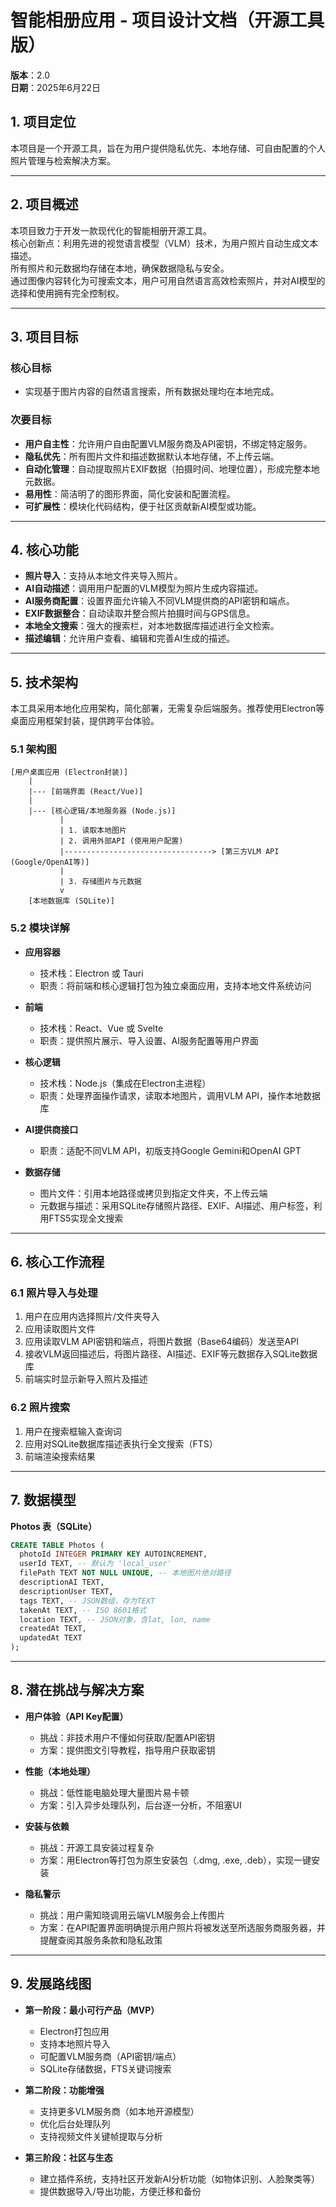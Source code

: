 # 智能相册应用 - 项目设计文档（开源工具版）

**版本**：2.0  
**日期**：2025年6月22日

## 1. 项目定位

本项目是一个开源工具，旨在为用户提供隐私优先、本地存储、可自由配置的个人照片管理与检索解决方案。

---

## 2. 项目概述

本项目致力于开发一款现代化的智能相册开源工具。  
核心创新点：利用先进的视觉语言模型（VLM）技术，为用户照片自动生成文本描述。  
所有照片和元数据均存储在本地，确保数据隐私与安全。  
通过图像内容转化为可搜索文本，用户可用自然语言高效检索照片，并对AI模型的选择和使用拥有完全控制权。

---

## 3. 项目目标

### 核心目标

- 实现基于图片内容的自然语言搜索，所有数据处理均在本地完成。

### 次要目标

- **用户自主性**：允许用户自由配置VLM服务商及API密钥，不绑定特定服务。
- **隐私优先**：所有图片文件和描述数据默认本地存储，不上传云端。
- **自动化管理**：自动提取照片EXIF数据（拍摄时间、地理位置），形成完整本地元数据。
- **易用性**：简洁明了的图形界面，简化安装和配置流程。
- **可扩展性**：模块化代码结构，便于社区贡献新AI模型或功能。

---

## 4. 核心功能

- **照片导入**：支持从本地文件夹导入照片。
- **AI自动描述**：调用用户配置的VLM模型为照片生成内容描述。
- **AI服务商配置**：设置界面允许输入不同VLM提供商的API密钥和端点。
- **EXIF数据整合**：自动读取并整合照片拍摄时间与GPS信息。
- **本地全文搜索**：强大的搜索栏，对本地数据库描述进行全文检索。
- **描述编辑**：允许用户查看、编辑和完善AI生成的描述。

---

## 5. 技术架构

本工具采用本地化应用架构，简化部署，无需复杂后端服务。推荐使用Electron等桌面应用框架封装，提供跨平台体验。

### 5.1 架构图

```
[用户桌面应用 (Electron封装)]
    |
    |--- [前端界面 (React/Vue)]
    |
    |--- [核心逻辑/本地服务器 (Node.js)]
           |
           | 1. 读取本地图片
           | 2. 调用外部API (使用用户配置)
           |---------------------------------> [第三方VLM API (Google/OpenAI等)]
           |
           | 3. 存储图片与元数据
           v
    [本地数据库 (SQLite)]
```

### 5.2 模块详解

- **应用容器**  
  - 技术栈：Electron 或 Tauri  
  - 职责：将前端和核心逻辑打包为独立桌面应用，支持本地文件系统访问

- **前端**  
  - 技术栈：React、Vue 或 Svelte  
  - 职责：提供照片展示、导入设置、AI服务配置等用户界面

- **核心逻辑**  
  - 技术栈：Node.js（集成在Electron主进程）  
  - 职责：处理界面操作请求，读取本地图片，调用VLM API，操作本地数据库

- **AI提供商接口**  
  - 职责：适配不同VLM API，初版支持Google Gemini和OpenAI GPT

- **数据存储**  
  - 图片文件：引用本地路径或拷贝到指定文件夹，不上传云端
  - 元数据与描述：采用SQLite存储照片路径、EXIF、AI描述、用户标签，利用FTS5实现全文搜索

---

## 6. 核心工作流程

### 6.1 照片导入与处理

1. 用户在应用内选择照片/文件夹导入
2. 应用读取图片文件
3. 应用读取VLM API密钥和端点，将图片数据（Base64编码）发送至API
4. 接收VLM返回描述后，将图片路径、AI描述、EXIF等元数据存入SQLite数据库
5. 前端实时显示新导入照片及描述

### 6.2 照片搜索

1. 用户在搜索框输入查询词
2. 应用对SQLite数据库描述表执行全文搜索（FTS）
3. 前端渲染搜索结果

---

## 7. 数据模型

**Photos 表（SQLite）**

```sql
CREATE TABLE Photos (
  photoId INTEGER PRIMARY KEY AUTOINCREMENT,
  userId TEXT, -- 默认为 'local_user'
  filePath TEXT NOT NULL UNIQUE, -- 本地图片绝对路径
  descriptionAI TEXT,
  descriptionUser TEXT,
  tags TEXT, -- JSON数组，存为TEXT
  takenAt TEXT, -- ISO 8601格式
  location TEXT, -- JSON对象，含lat, lon, name
  createdAt TEXT,
  updatedAt TEXT
);
```

---

## 8. 潜在挑战与解决方案

- **用户体验（API Key配置）**  
  - 挑战：非技术用户不懂如何获取/配置API密钥  
  - 方案：提供图文引导教程，指导用户获取密钥

- **性能（本地处理）**  
  - 挑战：低性能电脑处理大量图片易卡顿  
  - 方案：引入异步处理队列，后台逐一分析，不阻塞UI

- **安装与依赖**  
  - 挑战：开源工具安装过程复杂  
  - 方案：用Electron等打包为原生安装包（.dmg, .exe, .deb），实现一键安装

- **隐私警示**  
  - 挑战：用户需知晓调用云端VLM服务会上传图片  
  - 方案：在API配置界面明确提示用户照片将被发送至所选服务商服务器，并提醒查阅其服务条款和隐私政策

---

## 9. 发展路线图

- **第一阶段：最小可行产品（MVP）**
  - Electron打包应用
  - 支持本地照片导入
  - 可配置VLM服务商（API密钥/端点）
  - SQLite存储数据，FTS关键词搜索

- **第二阶段：功能增强**
  - 支持更多VLM服务商（如本地开源模型）
  - 优化后台处理队列
  - 支持视频文件关键帧提取与分析

- **第三阶段：社区与生态**
  - 建立插件系统，支持社区开发新AI分析功能（如物体识别、人脸聚类等）
  - 提供数据导入/导出功能，方便迁移和备份
